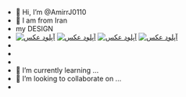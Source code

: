 - 👋 Hi, I’m @AmirrJ0110
- 👀 I am from Iran
- my DESIGN
- <a href="https://uupload.ir/view/55t5t_0mgi.gif" target="_blank"><img src="https://s8.uupload.ir/files/55t5t_0mgi_thumb.gif" border="0" alt="آپلود عکس" /></a> <a href="https://uupload.ir/view/65y6y_mgzl.gif" target="_blank"><img src="https://s8.uupload.ir/files/65y6y_mgzl_thumb.gif" border="0" alt="آپلود عکس" /></a> <a href="https://uupload.ir/view/tokyo-revengers-ken-ryuguji-manjiro-sano-wallpaper-1600x1200_23_402s.jpg" target="_blank"><img src="https://s8.uupload.ir/files/tokyo-revengers-ken-ryuguji-manjiro-sano-wallpaper-1600x1200_23_402s_thumb.jpg" border="0" alt="آپلود عکس" /></a>  <a href="https://uupload.ir/view/76u5y65_8179.gif" target="_blank"><img src="https://s8.uupload.ir/files/76u5y65_8179_thumb.gif" border="0" alt="آپلود عکس" /></a>
- 
- 
-
- 🌱 I’m currently learning ...
- 💞️ I’m looking to collaborate on ...
- 

<!---
AmirrJ0110/AmirrJ0110 is a ✨ special ✨ repository because its `README.md` (this file) appears on your GitHub profile.
You can click the Preview link to take a look at your changes.
--->
